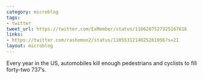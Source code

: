 ```yaml
---
category: microblog
tags:
- twitter
tweet_url: https://twitter.com/ExMember/status/1106207527325167616
links:
- https://twitter.com/rashomon2/status/1105531214025261056?s=21
layout: microblog
---
```

Every year in the US, automobiles kill enough pedestrians and cyclists to fill forty-two 737’s.
